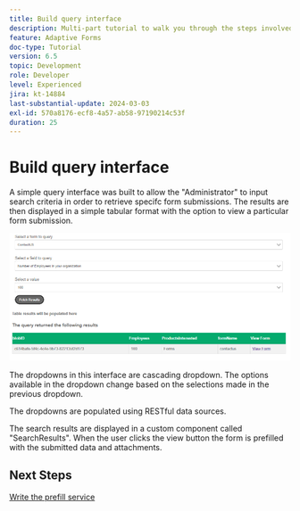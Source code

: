 ```yaml
---
title: Build query interface
description: Multi-part tutorial to walk you through the steps involved in querying form submissions stored in Azure portal
feature: Adaptive Forms
doc-type: Tutorial
version: 6.5
topic: Development
role: Developer
level: Experienced
jira: kt-14884
last-substantial-update: 2024-03-03
exl-id: 570a8176-ecf8-4a57-ab58-97190214c53f
duration: 25
---
```

# Build query interface

A simple query interface was built to allow the "Administrator" to input search criteria in order to retrieve specifc form submissions. The results are then displayed in a simple tabular format with the option to view a particular form submission.

![query-submissions](assets/query-submissions.png)

The dropdowns in this interface are cascading dropdown. The options available in the dropdown change based on the selections made in the previous dropdown.

The dropdowns are populated using RESTful data sources.

The search results are displayed in a custom component called "SearchResults". When the user clicks the view button the form is prefilled with the submitted data and attachments.

## Next Steps

[Write the prefill service](./part4.md)
